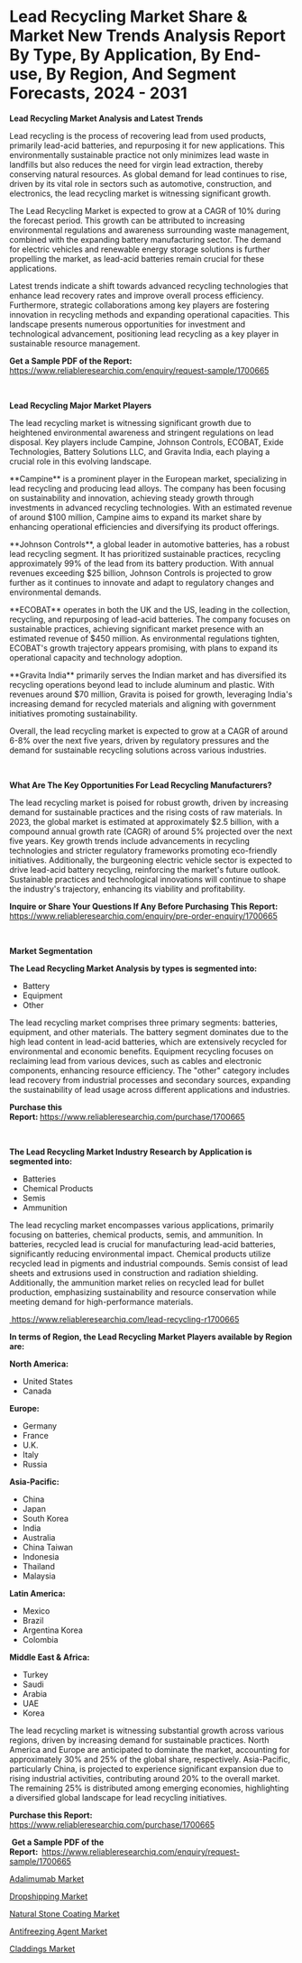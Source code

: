 <p><h1>Lead Recycling Market Share & Market New Trends Analysis Report By Type, By Application, By End-use, By Region, And Segment Forecasts, 2024 - 2031</h1></p><p><strong>Lead Recycling Market Analysis and Latest Trends</strong></p>
<p><p>Lead recycling is the process of recovering lead from used products, primarily lead-acid batteries, and repurposing it for new applications. This environmentally sustainable practice not only minimizes lead waste in landfills but also reduces the need for virgin lead extraction, thereby conserving natural resources. As global demand for lead continues to rise, driven by its vital role in sectors such as automotive, construction, and electronics, the lead recycling market is witnessing significant growth.</p><p>The Lead Recycling Market is expected to grow at a CAGR of 10% during the forecast period. This growth can be attributed to increasing environmental regulations and awareness surrounding waste management, combined with the expanding battery manufacturing sector. The demand for electric vehicles and renewable energy storage solutions is further propelling the market, as lead-acid batteries remain crucial for these applications. </p><p>Latest trends indicate a shift towards advanced recycling technologies that enhance lead recovery rates and improve overall process efficiency. Furthermore, strategic collaborations among key players are fostering innovation in recycling methods and expanding operational capacities. This landscape presents numerous opportunities for investment and technological advancement, positioning lead recycling as a key player in sustainable resource management.</p></p>
<p><strong>Get a Sample PDF of the Report:&nbsp;</strong> <a href="https://www.reliableresearchiq.com/enquiry/request-sample/1700665?utm_campaign=104&utm_medium=2&utm_source=Github&utm_content=ia&utm_term=19112024&utm_id=lead-recycling">https://www.reliableresearchiq.com/enquiry/request-sample/1700665</a></p>
<p>&nbsp;</p>
<p><strong>Lead Recycling Major Market Players</strong></p>
<p><p>The lead recycling market is witnessing significant growth due to heightened environmental awareness and stringent regulations on lead disposal. Key players include Campine, Johnson Controls, ECOBAT, Exide Technologies, Battery Solutions LLC, and Gravita India, each playing a crucial role in this evolving landscape.</p><p>**Campine** is a prominent player in the European market, specializing in lead recycling and producing lead alloys. The company has been focusing on sustainability and innovation, achieving steady growth through investments in advanced recycling technologies. With an estimated revenue of around $100 million, Campine aims to expand its market share by enhancing operational efficiencies and diversifying its product offerings.</p><p>**Johnson Controls**, a global leader in automotive batteries, has a robust lead recycling segment. It has prioritized sustainable practices, recycling approximately 99% of the lead from its battery production. With annual revenues exceeding $25 billion, Johnson Controls is projected to grow further as it continues to innovate and adapt to regulatory changes and environmental demands.</p><p>**ECOBAT** operates in both the UK and the US, leading in the collection, recycling, and repurposing of lead-acid batteries. The company focuses on sustainable practices, achieving significant market presence with an estimated revenue of $450 million. As environmental regulations tighten, ECOBAT's growth trajectory appears promising, with plans to expand its operational capacity and technology adoption.</p><p>**Gravita India** primarily serves the Indian market and has diversified its recycling operations beyond lead to include aluminum and plastic. With revenues around $70 million, Gravita is poised for growth, leveraging India's increasing demand for recycled materials and aligning with government initiatives promoting sustainability.</p><p>Overall, the lead recycling market is expected to grow at a CAGR of around 6-8% over the next five years, driven by regulatory pressures and the demand for sustainable recycling solutions across various industries.</p></p>
<p>&nbsp;</p>
<p><strong>What Are The Key Opportunities For Lead Recycling Manufacturers?</strong></p>
<p><p>The lead recycling market is poised for robust growth, driven by increasing demand for sustainable practices and the rising costs of raw materials. In 2023, the global market is estimated at approximately $2.5 billion, with a compound annual growth rate (CAGR) of around 5% projected over the next five years. Key growth trends include advancements in recycling technologies and stricter regulatory frameworks promoting eco-friendly initiatives. Additionally, the burgeoning electric vehicle sector is expected to drive lead-acid battery recycling, reinforcing the market's future outlook. Sustainable practices and technological innovations will continue to shape the industry's trajectory, enhancing its viability and profitability.</p></p>
<p><strong>Inquire or Share Your Questions If Any Before Purchasing This Report:</strong> <a href="https://www.reliableresearchiq.com/enquiry/pre-order-enquiry/1700665?utm_campaign=104&utm_medium=2&utm_source=Github&utm_content=ia&utm_term=19112024&utm_id=lead-recycling">https://www.reliableresearchiq.com/enquiry/pre-order-enquiry/1700665</a></p>
<p>&nbsp;</p>
<p><strong>Market Segmentation</strong></p>
<p><strong>The Lead Recycling Market Analysis by types is segmented into:</strong></p>
<p><ul><li>Battery</li><li>Equipment</li><li>Other</li></ul></p>
<p><p>The lead recycling market comprises three primary segments: batteries, equipment, and other materials. The battery segment dominates due to the high lead content in lead-acid batteries, which are extensively recycled for environmental and economic benefits. Equipment recycling focuses on reclaiming lead from various devices, such as cables and electronic components, enhancing resource efficiency. The "other" category includes lead recovery from industrial processes and secondary sources, expanding the sustainability of lead usage across different applications and industries.</p></p>
<p><strong>Purchase this Report:&nbsp;</strong><a href="https://www.reliableresearchiq.com/purchase/1700665?utm_campaign=104&utm_medium=2&utm_source=Github&utm_content=ia&utm_term=19112024&utm_id=lead-recycling">https://www.reliableresearchiq.com/purchase/1700665</a></p>
<p>&nbsp;</p>
<p><strong>The Lead Recycling Market Industry Research by Application is segmented into:</strong></p>
<p><ul><li>Batteries</li><li>Chemical Products</li><li>Semis</li><li>Ammunition</li></ul></p>
<p><p>The lead recycling market encompasses various applications, primarily focusing on batteries, chemical products, semis, and ammunition. In batteries, recycled lead is crucial for manufacturing lead-acid batteries, significantly reducing environmental impact. Chemical products utilize recycled lead in pigments and industrial compounds. Semis consist of lead sheets and extrusions used in construction and radiation shielding. Additionally, the ammunition market relies on recycled lead for bullet production, emphasizing sustainability and resource conservation while meeting demand for high-performance materials.</p></p>
<p><a href="https://www.reliableresearchiq.com/lead-recycling-r1700665?utm_campaign=104&utm_medium=2&utm_source=Github&utm_content=ia&utm_term=19112024&utm_id=lead-recycling">&nbsp;https://www.reliableresearchiq.com/lead-recycling-r1700665</a></p>
<p><strong>In terms of Region, the Lead Recycling Market Players available by Region are:</strong></p>
<p>
    <p> <strong> North America: </strong>
        <ul>
            <li>United States</li>
            <li>Canada</li>
        </ul>
        </p> 
    <p> <strong> Europe: </strong>
        <ul>
            <li>Germany</li>
            <li>France</li>
            <li>U.K.</li>
            <li>Italy</li>
            <li>Russia</li>
        </ul>
        </p> 
    <p> <strong> Asia-Pacific: </strong>
        <ul>
            <li>China</li>
            <li>Japan</li>
            <li>South Korea</li>
            <li>India</li>
            <li>Australia</li>
            <li>China Taiwan</li>
            <li>Indonesia</li>
            <li>Thailand</li>
            <li>Malaysia</li>
        </ul>
        </p> 
    <p> <strong> Latin America: </strong>
        <ul>
            <li>Mexico</li>
            <li>Brazil</li>
            <li>Argentina Korea</li>
            <li>Colombia</li>
        </ul>
        </p> 
    <p> <strong> Middle East & Africa: </strong>
        <ul>
            <li>Turkey</li>
            <li>Saudi</li>
            <li>Arabia</li>
            <li>UAE</li>
            <li>Korea</li>
        </ul>
    </p>
    </p>
<p><p>The lead recycling market is witnessing substantial growth across various regions, driven by increasing demand for sustainable practices. North America and Europe are anticipated to dominate the market, accounting for approximately 30% and 25% of the global share, respectively. Asia-Pacific, particularly China, is projected to experience significant expansion due to rising industrial activities, contributing around 20% to the overall market. The remaining 25% is distributed among emerging economies, highlighting a diversified global landscape for lead recycling initiatives.</p></p>
<p><strong>Purchase this Report: </strong><a href="https://www.reliableresearchiq.com/purchase/1700665?utm_campaign=104&utm_medium=2&utm_source=Github&utm_content=ia&utm_term=19112024&utm_id=lead-recycling">https://www.reliableresearchiq.com/purchase/1700665</a></p>
<p>&nbsp;<strong>Get a Sample PDF of the Report:&nbsp;&nbsp;</strong><a href="https://www.reliableresearchiq.com/enquiry/request-sample/1700665?utm_campaign=104&utm_medium=2&utm_source=Github&utm_content=ia&utm_term=19112024&utm_id=lead-recycling">https://www.reliableresearchiq.com/enquiry/request-sample/1700665</a></p>
<p><strong></strong></p>
<p><p><a href="https://issuu.com/reportprime-2/docs/adalimumab-market-size-2030.pptx_71a62eea7b1995?utm_campaign=104&utm_medium=2&utm_source=Github&utm_content=ia&utm_term=19112024&utm_id=lead-recycling">Adalimumab Market</a></p><p><a href="https://issuu.com/reportprime-2/docs/dropshipping-market-size-2030.pptx_710779546de3d7?utm_campaign=104&utm_medium=2&utm_source=Github&utm_content=ia&utm_term=19112024&utm_id=lead-recycling">Dropshipping Market</a></p><p><a href="https://www.linkedin.com/pulse/global-natural-stone-coating-market-focus-application-end-use-1gjze?utm_campaign=104&utm_medium=2&utm_source=Github&utm_content=ia&utm_term=19112024&utm_id=lead-recycling">Natural Stone Coating Market</a></p><p><a href="https://www.linkedin.com/pulse/antifreezing-agent-market-share-analysis-growth-trends-sxgie?utm_campaign=104&utm_medium=2&utm_source=Github&utm_content=ia&utm_term=19112024&utm_id=lead-recycling">Antifreezing Agent Market</a></p><p><a href="https://www.linkedin.com/pulse/strategic-roadmap-global-claddings-market-insights-opportunities-ypgme?utm_campaign=104&utm_medium=2&utm_source=Github&utm_content=ia&utm_term=19112024&utm_id=lead-recycling">Claddings Market</a></p></p>